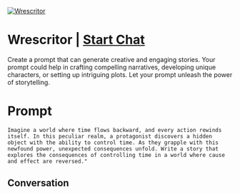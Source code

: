 
[![Wrescritor](https://flow-prompt-covers.s3.us-west-1.amazonaws.com/icon/Abstract/i8.png)](https://gptcall.net/chat.html?data=%7B%22contact%22%3A%7B%22id%22%3A%22MeJhhMtOp_LU_pg1UnsNp%22%2C%22flow%22%3Atrue%7D%7D)
# Wrescritor | [Start Chat](https://gptcall.net/chat.html?data=%7B%22contact%22%3A%7B%22id%22%3A%22MeJhhMtOp_LU_pg1UnsNp%22%2C%22flow%22%3Atrue%7D%7D)
Create a prompt that can generate creative and engaging stories. Your prompt could help in crafting compelling narratives, developing unique characters, or setting up intriguing plots. Let your prompt unleash the power of storytelling.

# Prompt

```
Imagine a world where time flows backward, and every action rewinds itself. In this peculiar realm, a protagonist discovers a hidden object with the ability to control time. As they grapple with this newfound power, unexpected consequences unfold. Write a story that explores the consequences of controlling time in a world where cause and effect are reversed."
```

## Conversation




